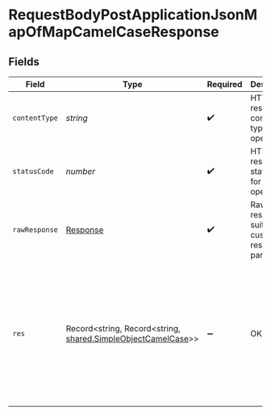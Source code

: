 # RequestBodyPostApplicationJsonMapOfMapCamelCaseResponse


## Fields

| Field                                                                                                                      | Type                                                                                                                       | Required                                                                                                                   | Description                                                                                                                | Example                                                                                                                    |
| -------------------------------------------------------------------------------------------------------------------------- | -------------------------------------------------------------------------------------------------------------------------- | -------------------------------------------------------------------------------------------------------------------------- | -------------------------------------------------------------------------------------------------------------------------- | -------------------------------------------------------------------------------------------------------------------------- |
| `contentType`                                                                                                              | *string*                                                                                                                   | :heavy_check_mark:                                                                                                         | HTTP response content type for this operation                                                                              |                                                                                                                            |
| `statusCode`                                                                                                               | *number*                                                                                                                   | :heavy_check_mark:                                                                                                         | HTTP response status code for this operation                                                                               |                                                                                                                            |
| `rawResponse`                                                                                                              | [Response](https://developer.mozilla.org/en-US/docs/Web/API/Response)                                                      | :heavy_check_mark:                                                                                                         | Raw HTTP response; suitable for custom response parsing                                                                    |                                                                                                                            |
| `res`                                                                                                                      | Record<string, Record<string, [shared.SimpleObjectCamelCase](../../../sdk/models/shared/simpleobjectcamelcase.md)>>        | :heavy_minus_sign:                                                                                                         | OK                                                                                                                         | {<br/>"mapElem1": {<br/>"subMapElem1": "...",<br/>"subMapElem2": "..."<br/>},<br/>"mapElem2": {<br/>"subMapElem1": "...",<br/>"subMapElem2": "..."<br/>}<br/>} |